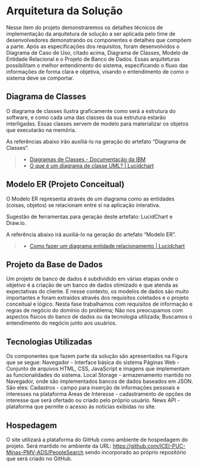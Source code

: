 # Arquitetura da Solução

Nesse item do projeto demonstraremos os detalhes técnicos de implementação da arquitetura de solução a ser aplicada pelo time de desenvolvedores demonstrando os componentes e detalhes que compõem a parte.
Após as especificações dos requisitos, foram desenvolvidos o Diagrama de Caso de Uso, citado acima, Diagrama de Classes, Modelo de Entidade Relacional e o Projeto de Banco de Dados. Essas arquiteturas possibilitam o melhor entendimento do sistema, especificando o fluxo das informações de forma clara e objetiva, visando o entendimento de como o sistema deve se comportar.


## Diagrama de Classes

O diagrama de classes ilustra graficamente como será a estrutura do software, e como cada uma das classes da sua estrutura estarão interligadas. Essas classes servem de modelo para materializar os objetos que executarão na memória.

As referências abaixo irão auxiliá-lo na geração do artefato “Diagrama de Classes”.

> - [Diagramas de Classes - Documentação da IBM](https://www.ibm.com/docs/pt-br/rational-soft-arch/9.6.1?topic=diagrams-class)
> - [O que é um diagrama de classe UML? | Lucidchart](https://www.lucidchart.com/pages/pt/o-que-e-diagrama-de-classe-uml)

## Modelo ER (Projeto Conceitual)

O Modelo ER representa através de um diagrama como as entidades (coisas, objetos) se relacionam entre si na aplicação interativa.

Sugestão de ferramentas para geração deste artefato: LucidChart e Draw.io.

A referência abaixo irá auxiliá-lo na geração do artefato “Modelo ER”.

> - [Como fazer um diagrama entidade relacionamento | Lucidchart](https://www.lucidchart.com/pages/pt/como-fazer-um-diagrama-entidade-relacionamento)

## Projeto da Base de Dados

 Um projeto de banco de dados é subdividido em várias etapas onde o objetivo é a criação de um banco de dados otimizado e que atenda as expectativas do cliente. E nesse contexto, os modelos de dados são muito importantes e foram extraídos através dos requisitos coletados e o projeto conceitual e lógico.
 Nesta fase trabalhamos com requisitos de informação e regras de negócio do domínio do problema; Não nos preocupamos com aspectos físicos do banco de dados ou da tecnologia utilizada; Buscamos o entendimento do negócio junto aos usuários.


## Tecnologias Utilizadas

Os componentes que fazem parte da solução são apresentados na Figura que se segue:
Navegador - Interface básica do sistema 
Páginas Web - Conjunto de arquivos HTML, CSS, JavaScript e imagens que implementam as funcionalidades do sistema.
Local Storage - armazenamento mantido no Navegador, onde são implementados bancos de dados baseados em JSON. São eles: 
Cadastros - campo para inserção de informações pessoais e interesses na plataforma
Àreas de Interesse - cadastramento de opções de interesse que será ofertado ou criado pelo próprio usuário.
News API - plataforma que permite o acesso às notícias exibidas no site.


## Hospedagem

 O site utilizará a plataforma do GitHub  como ambiente de hospedagem do projeto. Será mantido no ambiente da URL: https://github.com/ICEI-PUC-Minas-PMV-ADS/PeopleSearch sendo incorporado ao próprio repositório que será criado no GitHub.

